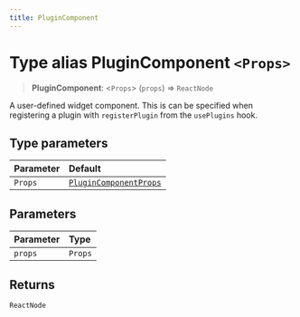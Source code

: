 ```yaml
---
title: PluginComponent
---
```


# Type alias PluginComponent <Badge type="alpha" text="Alpha" />`<Props>`

> **PluginComponent**: <`Props`> (`props`) => `ReactNode`

A user-defined widget component. This is can be specified when registering a
plugin with `registerPlugin` from the `usePlugins` hook.

## Type parameters

| Parameter | Default |
| :------ | :------ |
| `Props` | [`PluginComponentProps`](../interfaces/interface.PluginComponentProps.md) |

## Parameters

| Parameter | Type |
| :------ | :------ |
| `props` | `Props` |

## Returns

`ReactNode`
